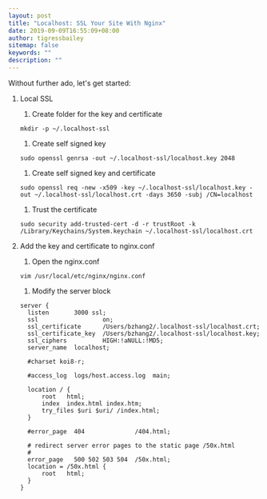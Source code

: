 ```yaml
---
layout: post
title: "Localhost: SSL Your Site With Nginx"
date: 2019-09-09T16:55:09+08:00
author: tigressbailey
sitemap: false
keywords: ""
description: ""
---
```


Without further ado, let's get started:

1. Local SSL
      1. Create folder for the key and certificate
      ```
      mkdir -p ~/.localhost-ssl
      ```

      1. Create self signed key
      ```
      sudo openssl genrsa -out ~/.localhost-ssl/localhost.key 2048
      ```

      1. Create self signed key and certificate
      ```
      sudo openssl req -new -x509 -key ~/.localhost-ssl/localhost.key -out ~/.localhost-ssl/localhost.crt -days 3650 -subj /CN=localhost
      ```

      1. Trust the certificate
      ```
      sudo security add-trusted-cert -d -r trustRoot -k /Library/Keychains/System.keychain ~/.localhost-ssl/localhost.crt
      ```

2. Add the key and certificate to nginx.conf
      1. Open the nginx.conf
      ```
      vim /usr/local/etc/nginx/nginx.conf
      ```
      1. Modify the server block

      ```
      server {
        listen       3000 ssl;
        ssl                  on;
        ssl_certificate      /Users/bzhang2/.localhost-ssl/localhost.crt;
        ssl_certificate_key  /Users/bzhang2/.localhost-ssl/localhost.key;
        ssl_ciphers          HIGH:!aNULL:!MD5;
        server_name  localhost;

        #charset koi8-r;

        #access_log  logs/host.access.log  main;

        location / {
            root   html;
            index  index.html index.htm;
            try_files $uri $uri/ /index.html;
        }

        #error_page  404              /404.html;

        # redirect server error pages to the static page /50x.html
        #
        error_page   500 502 503 504  /50x.html;
        location = /50x.html {
            root   html;
        }
      }
      ```
<!--more-->
